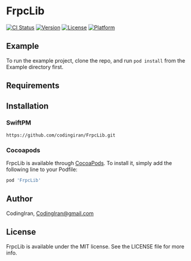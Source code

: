 # FrpcLib

[![CI Status](https://img.shields.io/travis/CodingIran/FrpcLib.svg?style=flat)](https://travis-ci.org/CodingIran/FrpcLib)
[![Version](https://img.shields.io/cocoapods/v/FrpcLib.svg?style=flat)](https://cocoapods.org/pods/FrpcLib)
[![License](https://img.shields.io/cocoapods/l/FrpcLib.svg?style=flat)](https://cocoapods.org/pods/FrpcLib)
[![Platform](https://img.shields.io/cocoapods/p/FrpcLib.svg?style=flat)](https://cocoapods.org/pods/FrpcLib)

## Example

To run the example project, clone the repo, and run `pod install` from the Example directory first.

## Requirements

## Installation

### SwiftPM

```
https://github.com/codingiran/FrpcLib.git
```

### Cocoapods

FrpcLib is available through [CocoaPods](https://cocoapods.org). To install
it, simply add the following line to your Podfile:

```ruby
pod 'FrpcLib'
```

## Author

CodingIran, CodingIran@gmail.com

## License

FrpcLib is available under the MIT license. See the LICENSE file for more info.

